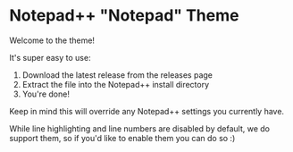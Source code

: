 # Notepad++ "Notepad" Theme
Welcome to the theme!

It's super easy to use:  
1. Download the latest release from the releases page
2. Extract the file into the Notepad++ install directory
3. You're done!

Keep in mind this will override any Notepad++ settings you currently have.

While line highlighting and line numbers are disabled by default, we do support them, so if you'd like to enable them you can do so :)